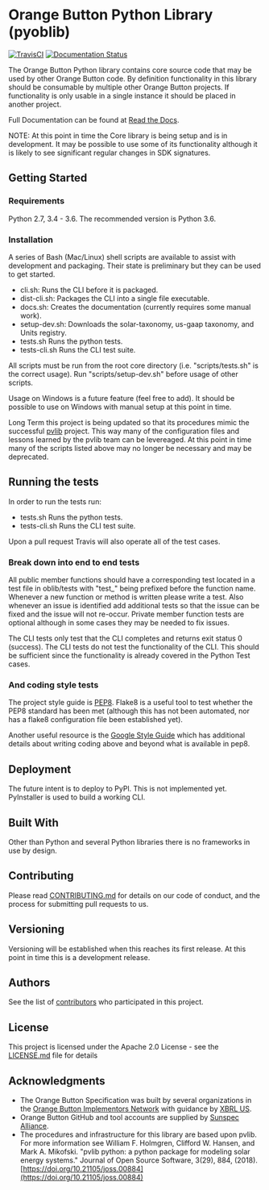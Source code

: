 # Orange Button Python Library (pyoblib)

[![TravisCI](https://travis-ci.com/SunSpecOrangeButton/pyoblib.svg?branch=master)]( https://travis-ci.com/SunSpecOrangeButton/pyoblib)
[![Documentation Status](https://readthedocs.org/projects/pyoblib/badge/?version=latest)](https://pyoblib.readthedocs.io/en/latest/?badge=latest)


The Orange Button Python library contains core source code that may be used by other Orange Button code.  By definition functionality in this library should be consumable by multiple other Orange Button projects.  If functionality is only usable in a single instance it should be placed in another project.

Full Documentation can be found at [Read the Docs](https://pyoblib.readthedocs.io/en/latest/).

NOTE: At this point in time the Core library is being setup and is in development.  It may be possible to use some of its functionality although it is likely to see significant regular changes in SDK signatures.

## Getting Started

### Requirements

Python 2.7, 3.4 - 3.6.  The recommended version is Python 3.6.

### Installation

A series of Bash (Mac/Linux) shell scripts are available to assist with development and packaging. Their state is preliminary but they can be used to get started.

* cli.sh: Runs the CLI before it is packaged.
* dist-cli.sh: Packages the CLI into a single file executable.
* docs.sh: Creates the documentation (currently requires some manual work).
* setup-dev.sh: Downloads the solar-taxonomy, us-gaap taxonomy, and Units registry.
* tests.sh Runs the python tests.
* tests-cli.sh Runs the CLI test suite.

All scripts must be run from the root core directory (i.e. "scripts/tests.sh" is the correct usage).  Run "scripts/setup-dev.sh" before usage of other scripts.

Usage on Windows is a future feature (feel free to add).  It should be possible to use on Windows with manual setup at this point in time.

Long Term this project is being updated so that its procedures mimic the successful [pvlib](https://github.com/pvlib/pvlib-python) project.  This way many of the configuration files and lessons learned by the pvlib team can be levereaged.  At this point in time many of the scripts listed above may no longer be necessary and may be deprecated.

## Running the tests

In order to run the tests run:

* tests.sh Runs the python tests.
* tests-cli.sh Runs the CLI test suite.

Upon a pull request Travis will also operate all of the test cases.

### Break down into end to end tests

All public member functions should have a corresponding test located in a test file in oblib/tests with "test_" being prefixed before the function name.  Whenever a new function or method is written please write a test.  Also whenever an issue is identified add additional tests so that the issue can be fixed and the issue will not re-occur.  Private member function tests are optional although in some cases they may be needed to fix issues.

The CLI tests only test that the CLI completes and returns exit status 0 (success).  The CLI tests do not test the functionality of the CLI.  This should be sufficient since the functionality is already covered in the Python Test cases.

### And coding style tests

The project style guide is [PEP8](https://www.python.org/dev/peps/pep-0008/).  Flake8 is a useful tool to test whether the PEP8 standard has been met (although this has not been automated, nor has a flake8 configuration file been established yet).

Another useful resource is the [Google Style Guide](https://github.com/google/styleguide/blob/gh-pages/pyguide.md) which has additional details about writing coding above and beyond what is available in pep8.

## Deployment

The future intent is to deploy to PyPl.  This is not implemented yet.  PyInstaller is used to build a working CLI.

## Built With

Other than Python and several Python libraries there is no frameworks in use by design.

## Contributing

Please read [CONTRIBUTING.md](CONTRIBUTING.md) for details on our code of conduct, and the process for submitting pull requests to us.

## Versioning

Versioning will be established when this reaches its first release.  At this point in time this is a development release.

## Authors

See the list of [contributors](https://github.com/SunSpecOrangeButton/pyoblib/graphs/contributors) who participated in this project.

## License

This project is licensed under the Apache 2.0 License - see the [LICENSE.md](LICENSE.md) file for details

## Acknowledgments

* The Orange Button Specification was built by several organizations in the [Orange Button Implementors Network](https://sunspec.org/thank-signing-orange-button-implementor/) with guidance by [XBRL US](https://xbrl.us/home/about/).
* Orange Button GitHub and tool accounts are supplied by [Sunspec Alliance](https://sunspec.org/sunspec-about/).
* The procedures and infrastructure for this library are based upon pvlib.  For more information see William F. Holmgren, Clifford W. Hansen, and Mark A. Mikofski. "pvlib python: a python package for modeling solar energy systems." Journal of Open Source Software, 3(29), 884, (2018). [https://doi.org/10.21105/joss.00884](https://doi.org/10.21105/joss.00884)


